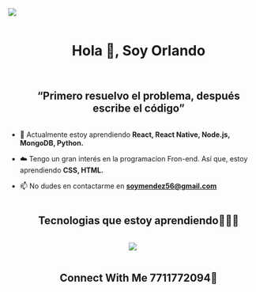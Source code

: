 
<!--horizontal divider(gradiant)-->
<img src="https://user-images.githubusercontent.com/73097560/115834477-dbab4500-a447-11eb-908a-139a6edaec5c.gif">

<!--h1 without bottom border-->
<div id="user-content-toc">
  <ul align="center">
    <summary><h1 style="display: inline-block">Hola 👋, Soy Orlando</h1></summary>
  </ul>
</div>




<!--h2 without bottom border-->
<div id="user-content-toc">
  <ul align="center">
    <summary><h2 style="display: inline-block">“Primero resuelvo el problema, después escribe el código”</h2></summary>
  </ul>
</div>


<!--Inicio de la introducción-->
<!-- 🔭 Actualmente estoy trabajando en **AWS, React, React Native, Node.js, MongoDB** -->

- 🌱 Actualmente estoy aprendiendo **React, React Native, Node.js, MongoDB, Python.**

- ☁️ Tengo un gran interés en la programacion Fron-end. Así que, estoy aprendiendo **CSS, HTML.**

- 📫 No dudes en contactarme en **soymendez56@gmail.com**
<!--Intro end-->











<!--h1 without bottom border-->
<div id="user-content-toc">
  <ul align="center">
    <summary><h2 style="display: inline-block">Tecnologias que estoy aprendiendo👨🏻‍💻</h2></summary>
  </ul>
</div>
<!--tech stack icons-->
<p align="center">
  <a href="https://skillicons.dev">
    <img src="https://skillicons.dev/icons?i=git,css,discord,pug,express,androidstudio,figma,ai,github,html,java,js,bootstrap,anaconda,mongodb,mysql,arduino,nodejs,py,react,tailwind,vscode" />
  </a>
</p>


<!-- Connect with me -->
<!--h2 without bottom border-->
<div id="user-content-toc">
  <ul align="center">
    <summary><h2 style="display: inline-block">Connect With Me 7711772094🤝</h2></summary>
  </ul>
</div>


  
</p>


<!--profile visit count-->
